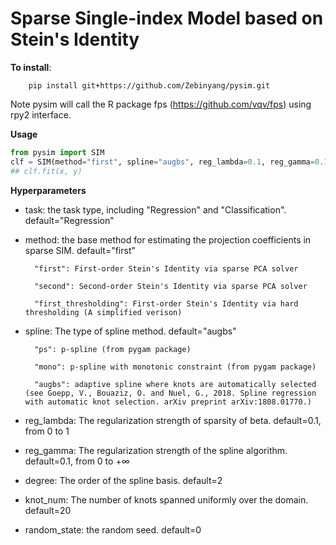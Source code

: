 # Sparse Single-index Model based on Stein's Identity

**To install**:
    
```sheel
    pip install git+https://github.com/Zebinyang/pysim.git
```

Note pysim will call the R package fps (https://github.com/vqv/fps) using rpy2 interface. 

**Usage**

```python
from pysim import SIM
clf = SIM(method="first", spline="augbs", reg_lambda=0.1, reg_gamma=0.1, knot_num=20, degree=2, random_state=0)
## clf.fit(x, y)
```

**Hyperparameters**
- task: the task type, including "Regression" and "Classification". default="Regression"
- method: the base method for estimating the projection coefficients in sparse SIM. default="first"

        "first": First-order Stein's Identity via sparse PCA solver

        "second": Second-order Stein's Identity via sparse PCA solver

        "first_thresholding": First-order Stein's Identity via hard thresholding (A simplified verison)        
    
- spline: The type of spline method. default="augbs"

        "ps": p-spline (from pygam package)
    
        "mono": p-spline with monotonic constraint (from pygam package)
    
        "augbs": adaptive spline where knots are automatically selected (see Goepp, V., Bouaziz, O. and Nuel, G., 2018. Spline regression with automatic knot selection. arXiv preprint arXiv:1808.01770.)

- reg_lambda: The regularization strength of sparsity of beta. default=0.1, from 0 to 1 

- reg_gamma: The regularization strength of the spline algorithm. default=0.1, from 0 to $+\infty$

- degree: The order of the spline basis. default=2

- knot_num: The number of knots spanned uniformly over the domain. default=20

- random_state: the random seed. default=0
